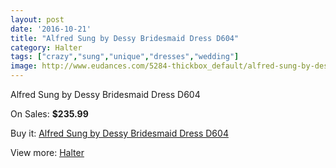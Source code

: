 ```yaml
---
layout: post
date: '2016-10-21'
title: "Alfred Sung by Dessy Bridesmaid Dress D604"
category: Halter
tags: ["crazy","sung","unique","dresses","wedding"]
image: http://www.eudances.com/5284-thickbox_default/alfred-sung-by-dessy-bridesmaid-dress-d604.jpg
---
```

Alfred Sung by Dessy Bridesmaid Dress D604

On Sales: **$235.99**
<a href="https://www.eudances.com/en/halter/1783-alfred-sung-by-dessy-bridesmaid-dress-d604.html"><amp-img layout="responsive" width="600" height="600" src="//www.eudances.com/5284-thickbox_default/alfred-sung-by-dessy-bridesmaid-dress-d604.jpg" alt="Alfred Sung by Dessy Bridesmaid Dress D604 0" /></a>
<a href="https://www.eudances.com/en/halter/1783-alfred-sung-by-dessy-bridesmaid-dress-d604.html"><amp-img layout="responsive" width="600" height="600" src="//www.eudances.com/5285-thickbox_default/alfred-sung-by-dessy-bridesmaid-dress-d604.jpg" alt="Alfred Sung by Dessy Bridesmaid Dress D604 1" /></a>

Buy it: [Alfred Sung by Dessy Bridesmaid Dress D604](https://www.eudances.com/en/halter/1783-alfred-sung-by-dessy-bridesmaid-dress-d604.html "Alfred Sung by Dessy Bridesmaid Dress D604")

View more: [Halter](https://www.eudances.com/en/19-halter "Halter")